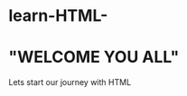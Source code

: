 # learn-HTML-
<!DOCTYPE>
<html>
  <body>
    <h1>"WELCOME YOU ALL"</h1>
    <p>Lets start our journey with HTML</p>
  </body>
</html>
